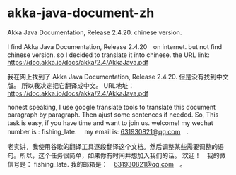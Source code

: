 # akka-java-document-zh
Akka Java Documentation, Release 2.4.20. chinese version.


I find Akka Java Documentation, Release 2.4.20　on internet. but not find chinese version.
so I decided to translate it into chinese. 
the URL link:  https://doc.akka.io/docs/akka/2.4/AkkaJava.pdf

我在网上找到了 Akka Java Documentation, Release 2.4.20. 但是没有找到中文版。
所以我决定把它翻译成中文。
URL地址：　https://doc.akka.io/docs/akka/2.4/AkkaJava.pdf


honest speaking, I use google translate tools to translate this document paragraph by paragraph.
Then ajust some sentences if needed. So, This task is easy, if you have time and want to join us. 
welcome! my wechat　number is : fishing_late. 　my email is: 631930821@qq.com　.


老实讲，我使用谷歌的翻译工具逐段翻译这个文档。然后调整某些需要调整的语句。所以，这个任务很简单，如果你有时间并想加入我们的话。
欢迎！　我的微信号是： fishing_late. 我的邮箱是：　631930821@qq.com　。


